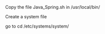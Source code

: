 
Copy the file Java_Spring.sh in /usr/local/bin/

Create a system file 

go to cd /etc/systems/system/

